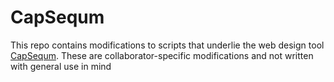 # CapSequm
This repo contains modifications to scripts that underlie the web design tool <a href='http://apps.molbiol.ox.ac.uk/CaptureC/cgi-bin/CapSequm.cgi'>CapSequm</a>. These are collaborator-specific modifications and not written with general use in mind
